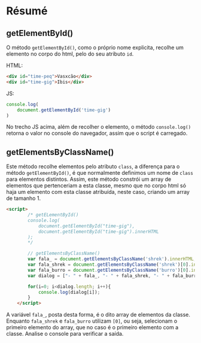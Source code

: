 # Résumé

## getElementById()

O método `getElementById()`, como o próprio nome explicita, recolhe um elemento no corpo do html, pelo do seu atributo `id`.

HTML:

``` html
<div id="time-peq">Vasxcão</div>
<div id="time-gig">Ibis</div>
```

JS:

``` js
console.log(
    document.getElementById('time-gig')
)
```

No trecho JS acima, além de recolher o elemento, o método `console.log()` retorna o valor no console do navegador, assim que o script é carregado.

## getElementsByClassName()

Este método recolhe elementos pelo atributo `class`, a diferença para o método `getElementById()`, é que normalmente definimos um nome de `class` para elementos distintos. Assim, este método constrói um array de elementos que pertenceriam a esta classe, mesmo que no corpo html só haja um elemento com esta classe atribuída, neste caso, criando um array de tamanho 1.

```html
<script>
        /* getELementById()
        console.log(
            document.getElementById("time-gig"),
            document.getElementById("time-gig").innerHTML
        );
        */

        // getElementsByClassName()
        var fala_ = document.getElementsByClassName('shrek').innerHTML;
        var fala_shrek = document.getElementsByClassName('shrek')[0].innerHTML;
        var fala_burro = document.getElementsByClassName('burro')[0].innerHTML;
        var dialog = ["- " + fala_, "- " + fala_shrek, "- " + fala_burro];

        for(i=0; i<dialog.length; i++){
            console.log(dialog[i]);
        }
    </script>
```

A variável `fala_`, posta desta forma, é o dito array de elementos da classe. Enquanto `fala_shrek` e `fala_burro` utilizam `[0]`, ou seja, selecionam o primeiro elemento do array, que no caso é o primeiro elemento com a classe. Analise o console para verificar a saída.